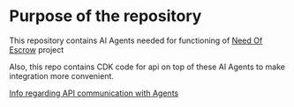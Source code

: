 # Purpose of the repository
This repository contains AI Agents needed for functioning of [Need Of Escrow](https://testnet.needofescrow.com/) project

Also, this repo contains CDK code for api on top of these AI Agents to make integration more convenient.

[Info regarding API communication with Agents](https://docs.near.ai/agents/running/)